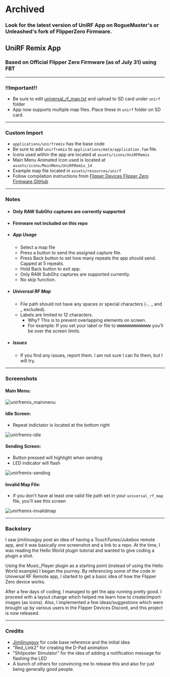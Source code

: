 # Archived
### Look for the latest version of UniRF App on RogueMaster's or Unleashed's fork of FlipperZero Firmware.
## UniRF Remix App
### Based on Official Flipper Zero Firmware (as of July 31) using FBT
------------
### !!Important!!
- Be sure to edit [universal\_rf\_map.txt](https://github.com/ESurge/flipperzero-firmware-unirfremix/blob/dev-fbt/assets/resources/unirf/universal_rf_map.txt) and upload to SD card under ```unirf``` folder
- App now supports multiple map files. Place these in ```unirf``` folder on SD card.
------------
### Custom Import

- ```applications/unirfremix``` has the base code
- Be sure to add ```unirfremix``` to ```applications/meta/application.fam``` file.
- Icons used within the app are located at ```assets/icons/UniRFRemix```
- Main Menu Animated Icon used is located at ```assets/icons/MainMenu/UniRFRemix_14```
- Example map file located in ```assets/resources/unirf```
- Follow compilation instructions from [Flipper Devices Flipper Zero Firmware GitHub](https://github.com/flipperdevices/flipperzero-firmware)
------------
### Notes
* #### Only RAW SubGhz captures are currently supported

* #### Firmware not included on this repo

* ##### App Usage
  - Select a map file
  - Press a button to send the assigned capture file.
  - Press Back button to set how many repeats the app should send. Capped at 5 repeats.
  - Hold Back button to exit app.
  - Only RAW SubGhz captures are supported currently.
  - No skip function.

* ##### Universal RF Map
  - File path should not have any spaces or special characters (-, ., and _ excluded).
  - Labels are limited to 12 characters.
    - Why? This is to prevent overlapping elements on screen.
    - For example: If you set your label or file to ```WWWWWWWWWWWWWWW``` you'll be over the screen limits.

* ##### Issues
  - If you find any issues, report them. I am not sure I can fix them, but I will try.
------------
### Screenshots
#### Main Menu:
![unirfremix_mainmenu](https://user-images.githubusercontent.com/982575/169637623-bc41cfa5-6433-4198-a970-8fce42691ad7.png)
#### Idle Screen:
- Repeat indictator is located at the bottom right

![unirfremix-idle](https://user-images.githubusercontent.com/982575/169639427-daef6274-2e38-4684-816a-14ba915aa051.png)

#### Sending Screen:
- Button pressed will highlight when sending
- LED indicator will flash

![unirfremix-sending](https://user-images.githubusercontent.com/982575/169639435-74bdeb9e-da58-4ada-b613-8c4f8f89ab46.png)

#### Invalid Map File:
- If you don't have at least one valid file path set in your ```universal_rf_map``` file, you'll see this screen

![unirfremix-invalidmap](https://user-images.githubusercontent.com/982575/169639438-f1b96944-42c4-476c-9fe2-233d174c6262.png)

------------
### Backstory
I saw jimilinuxguy post an idea of having a TouchTunes/Jukebox remote app, and it was basically one screenshot and a link to a repo. At the time, I was reading the Hello World plugin tutorial and wanted to give coding a plugin a shot.

Using the Music_Player plugin as a starting point (instead of using the Hello World example) I began the journey. By referencing some of the code in Universal RF Remote app, I started to get a basic idea of how the Flipper Zero device works.

After a few days of coding, I managed to get the app running pretty good. I proceed with a layout change which helped me learn how to create/import images (as icons). Also, I implemented a few ideas/suggestions which were brought up by various users in the Flipper Devices Discord, and this project is now released.

------------
### Credits
- [Jimilinuxguy](https://github.com/jimilinuxguy) for code base reference and the initial idea
- "Red_Link2" for creating the D-Pad animation
- "Shitposter Simulator" for the idea of adding a notification message for flashing the LED
- A bunch of others for convincing me to release this and also for just being generally good people.
